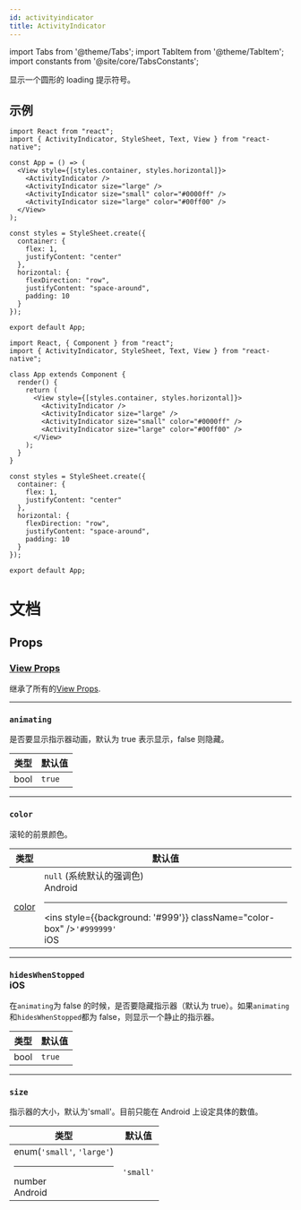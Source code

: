 ```yaml
---
id: activityindicator
title: ActivityIndicator
---
```


import Tabs from '@theme/Tabs'; import TabItem from '@theme/TabItem'; import constants from '@site/core/TabsConstants';

显示一个圆形的 loading 提示符号。

## 示例

<Tabs groupId="syntax" defaultValue={constants.defaultSyntax} values={constants.syntax}>
<TabItem value="functional">

```SnackPlayer name=ActivityIndicator%20Function%20Component%20Example
import React from "react";
import { ActivityIndicator, StyleSheet, Text, View } from "react-native";

const App = () => (
  <View style={[styles.container, styles.horizontal]}>
    <ActivityIndicator />
    <ActivityIndicator size="large" />
    <ActivityIndicator size="small" color="#0000ff" />
    <ActivityIndicator size="large" color="#00ff00" />
  </View>
);

const styles = StyleSheet.create({
  container: {
    flex: 1,
    justifyContent: "center"
  },
  horizontal: {
    flexDirection: "row",
    justifyContent: "space-around",
    padding: 10
  }
});

export default App;
```

</TabItem>
<TabItem value="classical">

```SnackPlayer name=ActivityIndicator%20Class%20Component%20Example
import React, { Component } from "react";
import { ActivityIndicator, StyleSheet, Text, View } from "react-native";

class App extends Component {
  render() {
    return (
      <View style={[styles.container, styles.horizontal]}>
        <ActivityIndicator />
        <ActivityIndicator size="large" />
        <ActivityIndicator size="small" color="#0000ff" />
        <ActivityIndicator size="large" color="#00ff00" />
      </View>
    );
  }
}

const styles = StyleSheet.create({
  container: {
    flex: 1,
    justifyContent: "center"
  },
  horizontal: {
    flexDirection: "row",
    justifyContent: "space-around",
    padding: 10
  }
});

export default App;
```

</TabItem>
</Tabs>

# 文档

## Props

### [View Props](view.md#props)

继承了所有的[View Props](view.md#props).

---

### `animating`

是否要显示指示器动画，默认为 true 表示显示，false 则隐藏。

| 类型 | 默认值 |
| ---- | ------ |
| bool | `true` |

---

### `color`

滚轮的前景颜色。

| 类型            | 默认值                                                                                                                                                                           |
| --------------- | -------------------------------------------------------------------------------------------------------------------------------------------------------------------------------- |
| [color](colors) | `null` (系统默认的强调色)<div class="label android">Android</div><hr/><ins style={{background: '#999'}} className="color-box" />`'#999999'` <div className="label ios">iOS</div> |

---

### `hidesWhenStopped` <div class="label ios">iOS</div>

在`animating`为 false 的时候，是否要隐藏指示器（默认为 true）。如果`animating`和`hidesWhenStopped`都为 false，则显示一个静止的指示器。

| 类型 | 默认值 |
| ---- | ------ |
| bool | `true` |

---

### `size`

指示器的大小，默认为'small'。目前只能在 Android 上设定具体的数值。

| 类型                                                                           | 默认值    |
| ------------------------------------------------------------------------------ | --------- |
| enum(`'small'`, `'large'`)<hr/>number <div class="label android">Android</div> | `'small'` |
